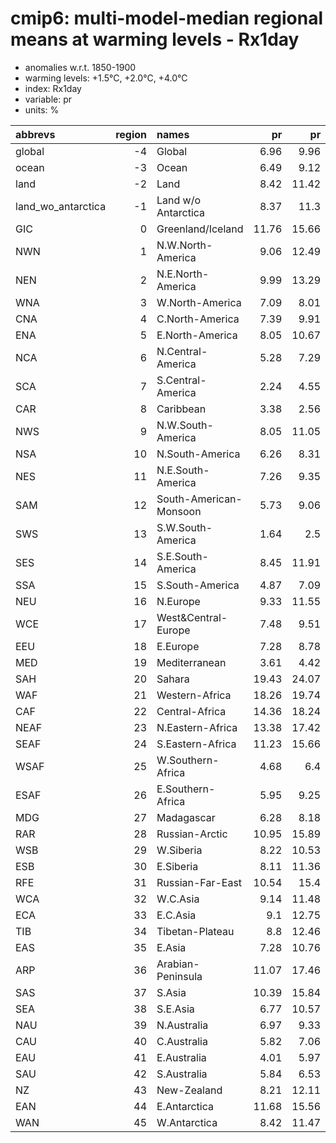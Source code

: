 # cmip6: multi-model-median regional means at warming levels - Rx1day

- anomalies w.r.t. 1850-1900
- warming levels: +1.5°C, +2.0°C, +4.0°C
- index: Rx1day
- variable: pr
- units: %

| abbrevs            |   region | names                  |    pr |    pr |    pr |
|:-------------------|---------:|:-----------------------|------:|------:|------:|
| global             |       -4 | Global                 |  6.96 |  9.96 | 24.02 |
| ocean              |       -3 | Ocean                  |  6.49 |  9.12 | 22.81 |
| land               |       -2 | Land                   |  8.42 | 11.42 | 26.58 |
| land_wo_antarctica |       -1 | Land w/o Antarctica    |  8.37 | 11.3  | 26.56 |
| GIC                |        0 | Greenland/Iceland      | 11.76 | 15.66 | 33.77 |
| NWN                |        1 | N.W.North-America      |  9.06 | 12.49 | 27.28 |
| NEN                |        2 | N.E.North-America      |  9.99 | 13.29 | 26.54 |
| WNA                |        3 | W.North-America        |  7.09 |  8.01 | 16.89 |
| CNA                |        4 | C.North-America        |  7.39 |  9.91 | 17.93 |
| ENA                |        5 | E.North-America        |  8.05 | 10.67 | 22.03 |
| NCA                |        6 | N.Central-America      |  5.28 |  7.29 | 15.89 |
| SCA                |        7 | S.Central-America      |  2.24 |  4.55 |  8.36 |
| CAR                |        8 | Caribbean              |  3.38 |  2.56 |  4.17 |
| NWS                |        9 | N.W.South-America      |  8.05 | 11.05 | 26.81 |
| NSA                |       10 | N.South-America        |  6.26 |  8.31 | 17.42 |
| NES                |       11 | N.E.South-America      |  7.26 |  9.35 | 27.46 |
| SAM                |       12 | South-American-Monsoon |  5.73 |  9.06 | 18.72 |
| SWS                |       13 | S.W.South-America      |  1.64 |  2.5  |  3.15 |
| SES                |       14 | S.E.South-America      |  8.45 | 11.91 | 24.59 |
| SSA                |       15 | S.South-America        |  4.87 |  7.09 | 14.37 |
| NEU                |       16 | N.Europe               |  9.33 | 11.55 | 23.21 |
| WCE                |       17 | West&Central-Europe    |  7.48 |  9.51 | 18.37 |
| EEU                |       18 | E.Europe               |  7.28 |  8.78 | 18.88 |
| MED                |       19 | Mediterranean          |  3.61 |  4.42 |  8.88 |
| SAH                |       20 | Sahara                 | 19.43 | 24.07 | 45.5  |
| WAF                |       21 | Western-Africa         | 18.26 | 19.74 | 46.24 |
| CAF                |       22 | Central-Africa         | 14.36 | 18.24 | 47.14 |
| NEAF               |       23 | N.Eastern-Africa       | 13.38 | 17.42 | 46.12 |
| SEAF               |       24 | S.Eastern-Africa       | 11.23 | 15.66 | 41.36 |
| WSAF               |       25 | W.Southern-Africa      |  4.68 |  6.4  |  9.36 |
| ESAF               |       26 | E.Southern-Africa      |  5.95 |  9.25 | 20.87 |
| MDG                |       27 | Madagascar             |  6.28 |  8.18 | 22.26 |
| RAR                |       28 | Russian-Arctic         | 10.95 | 15.89 | 31.5  |
| WSB                |       29 | W.Siberia              |  8.22 | 10.53 | 19.17 |
| ESB                |       30 | E.Siberia              |  8.11 | 11.36 | 24.8  |
| RFE                |       31 | Russian-Far-East       | 10.54 | 15.4  | 35.29 |
| WCA                |       32 | W.C.Asia               |  9.14 | 11.48 | 24.16 |
| ECA                |       33 | E.C.Asia               |  9.1  | 12.75 | 29.93 |
| TIB                |       34 | Tibetan-Plateau        |  8.8  | 12.46 | 30.7  |
| EAS                |       35 | E.Asia                 |  7.28 | 10.76 | 28.69 |
| ARP                |       36 | Arabian-Peninsula      | 11.07 | 17.46 | 43.04 |
| SAS                |       37 | S.Asia                 | 10.39 | 15.84 | 41.56 |
| SEA                |       38 | S.E.Asia               |  6.77 | 10.57 | 33.37 |
| NAU                |       39 | N.Australia            |  6.97 |  9.33 | 28.35 |
| CAU                |       40 | C.Australia            |  5.82 |  7.06 | 15.27 |
| EAU                |       41 | E.Australia            |  4.01 |  5.97 | 14.73 |
| SAU                |       42 | S.Australia            |  5.84 |  6.53 | 14.18 |
| NZ                 |       43 | New-Zealand            |  8.21 | 12.11 | 25.55 |
| EAN                |       44 | E.Antarctica           | 11.68 | 15.56 | 35.98 |
| WAN                |       45 | W.Antarctica           |  8.42 | 11.47 | 23.65 |